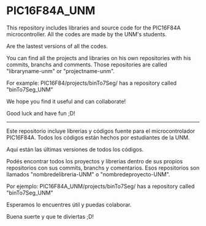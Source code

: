 # PIC16F84A_UNM
This repository includes libraries and source code for the PIC16F84A microcontroller. All the codes are made by the UNM's students.

Are the lastest versions of all the codes.

You can find all the projects and libraries on his own repositories with his commits, branchs and comments. Those repositories are called
"libraryname-unm" or "projectname-unm".

For example: 
            PIC16F84/projects/binTo7Seg/ has a repository called "binTo7Seg_UNM"

We hope you find it useful and can collaborate!

Good luck and have fun ;D!

************************************************************************************************************************************
Este repositorio incluye librerias y códigos fuente para el microcontrolador PIC16F84A. Todos los códigos están hechos por estudiantes
de la UNM.

Aquí están las últimas versiones de todos los códigos.

Podés encontrar todos los proyectos y librerias dentro de sus propios repositorios con sus commits, branchs y comentarios. Esos 
repositorios son llamados "nombredelibreria-UNM" o "nombredeproyecto-UNM".

Por ejemplo:
             PIC16F84A_UNM/projects/binTo7Seg/ has a repository called "binTo7Seg_UNM"
            
Esperamos lo encuentres útil y puedas colaborar.

Buena suerte y que te diviertas ;D!

